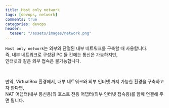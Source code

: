 ```yaml
---
title: Host only network
tags: [devops, network]
comments: true
categories: devops
header:
  teaser: "/assets/images/network.png"
---
```

`Host only network`는
외부와 단절된 내부 네트워크를 구축할 때 사용합니다.<br/>
즉, 내부 네트워크로 구성된 PC 들 간에는 통신은 가능하지만,<br/>
인터넷과 같은 외부 접속은 불가능합니다.

<br/>

만약, VirtualBox 환경에서,
내부 네트워크와 외부 인터넷 까지 가능한 환경을 구축하고자 한다면,<br/>
NAT 어뎁터(내부 통신용)와 호스트 전용 어뎁터(외부 인터넷 접속용)를 
함께 연결해 주면 됩니다. 


